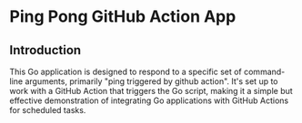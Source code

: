 # Ping Pong GitHub Action App

## Introduction
This Go application is designed to respond to a specific set of command-line arguments, primarily "ping triggered by github action". It's set up to work with a GitHub Action that triggers the Go script, making it a simple but effective demonstration of integrating Go applications with GitHub Actions for scheduled tasks.

